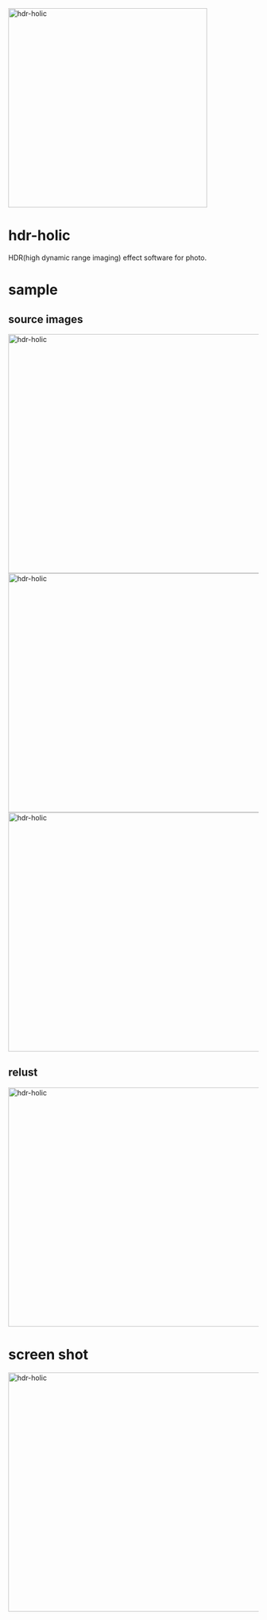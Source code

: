 <img src="https://raw.githubusercontent.com/wiki/karaage0703/hdr-holic/001.png" alt="hdr-holic" width="400" height="400">


# hdr-holic

HDR(high dynamic range imaging) effect software for photo.


# sample
## source images
<img src="https://raw.githubusercontent.com/wiki/karaage0703/hdr-holic/002.jpg" alt="hdr-holic" width="640" height="480">

<img src="https://raw.githubusercontent.com/wiki/karaage0703/hdr-holic/003.jpg" alt="hdr-holic" width="640" height="480">

<img src="https://raw.githubusercontent.com/wiki/karaage0703/hdr-holic/004.jpg" alt="hdr-holic" width="640" height="480">

## relust
<img src="https://raw.githubusercontent.com/wiki/karaage0703/hdr-holic/005.jpg" alt="hdr-holic" width="640" height="480">

# screen shot
<img src="https://raw.githubusercontent.com/wiki/karaage0703/hdr-holic/006.png" alt="hdr-holic" width="640" height="480">
